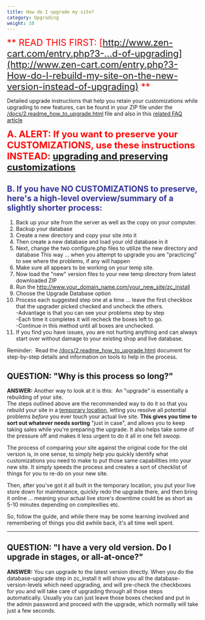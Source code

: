 ```yaml
---
title: How do I upgrade my site? 
category: Upgrading 
weight: 10
---
```


<font color="#ff0000" size="5">** READ THIS FIRST: [http://www.zen-cart.com/entry.php?3-...d-of-upgrading](http://www.zen-cart.com/entry.php?3-How-do-I-rebuild-my-site-on-the-new-version-instead-of-upgrading) **</font>

Detailed upgrade instructions that help you retain your customizations while upgrading to new features, can be found in your ZIP file under the [/docs/2.readme_how_to_upgrade.html](https://www.zen-cart.com/docs/2.readme_how_to_upgrade.html) file and also in this [related FAQ article](/user/upgrading/detailed_upgrading/)

<font color="#ff0000" size="5">**A. ALERT: If you want to preserve your CUSTOMIZATIONS, use these instructions INSTEAD: [upgrading and preserving customizations](/user/upgrading/detailed_upgrading/)**</font>

## <font color="#333399">B. If you have NO CUSTOMIZATIONS to preserve, here's a high-level overview/**summary** of a slightly shorter process:</font>

1.  Back up your site from the server as well as the copy on your computer.
2.  Backup your database
3.  Create a new directory and copy your site into it
4.  Then create a new database and load your old database in it
5.  Next, change the two configure.php files to utilize the new directory and database  This way ... when you attempt to upgrade you are "practicing" to see where the problems, if any will happen  
6.  Make sure all appears to be working on your temp site.
7.  Now load the "new" version files to your new temp directory from latest downloaded ZIP
8.  Run the http://www.your_domain_name.com/your_new_site/zc_install
9.  Choose the Upgrade Database option  
10.  Process each suggested step one at a time ... leave the first checkbox that the upgrader picked checked and uncheck the others.  
    -Advantage is that you can see your problems step by step  
    -Each time it completes it will recheck the boxes left to go.  
    -Continue in this method until all boxes are unchecked.
11.  If you find you have issues, you are not hurting anything and can always start over without damage to your existing shop and live database.  

Reminder:  Read the [/docs/2.readme_how_to_upgrade.html](https://www.zen-cart.com/docs/2.readme_how_to_upgrade.html) document for step-by-step details and information on tools to help in the process.  

## **QUESTION:** "Why is this process so long?"

**ANSWER:** Another way to look at it is this:  An "upgrade" is essentially a rebuilding of your site.  
The steps outlined above are the recommended way to do it so that you rebuild your site in a <u>temporary location,</u> letting you resolve all potential problems *before* you ever touch your actual live site. **This gives you time to sort out whatever needs sorting** "just in case", and allows you to keep taking sales while you're preparing the upgrade. It also helps take some of the pressure off and makes it less urgent to do it all in one fell swoop.  

The process of comparing your site against the original code for the old version is, in one sense, to simply help you quickly identify what customizations you need to make to put those same capabilities into your new site. It simply speeds the process and creates a sort of checklist of things for you to re-do on your new site.  

Then, after you've got it all built in the temporary location, you put your live store down for maintenance, quickly redo the upgrade there, and then bring it online ... meaning your actual live store's downtime could be as short as 5-10 minutes depending on complexities etc.  

So, follow the guide, and while there may be some learning involved and remembering of things you did awhile back, it's all time well spent.  

* * *

## QUESTION: "I have a very old version. Do I upgrade in stages, or all-at-once?"

**ANSWER:** You can upgrade to the latest version directly. When you do the database-upgrade step in zc_install it will show you all the database-version-levels which need upgrading, and will pre-check the checkboxes for you and will take care of upgrading through all those steps automatically. Usually you can just leave those boxes checked and put in the admin password and proceed with the upgrade, which normally will take just a few seconds.  
